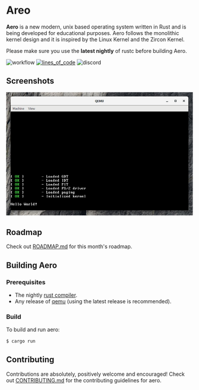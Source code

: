 # Areo

**Aero** is a new modern, unix based operating system written in Rust and is being developed for educational purposes. Aero follows the monolithic kernel design and it is inspired by the Linux Kernel and the Zircon Kernel.

Please make sure you use the **latest nightly** of rustc before building Aero.

![workflow](https://github.com/Andy-Python-Programmer/aero/actions/workflows/build.yml/badge.svg)
[![lines_of_code](https://tokei.rs/b1/github/Andy-Python-Programmer/aero)](https://github.com/Andy-Python-Programmer/aero)
![discord](https://img.shields.io/discord/828564770063122432)

## Screenshots
<img src="misc/os.png">

## Roadmap

Check out [ROADMAP.md](ROADMAP.md) for this month's roadmap.

## Building Aero

### Prerequisites
- The nightly [rust compiler](https://www.rust-lang.org/).
- Any release of [qemu](https://www.qemu.org/) (using the latest release is recommended).

### Build
To build and run aero:

```sh
$ cargo run
```

## Contributing
Contributions are absolutely, positively welcome and encouraged! Check out [CONTRIBUTING.md](CONTRIBUTING.md) for the contributing guidelines for aero.
